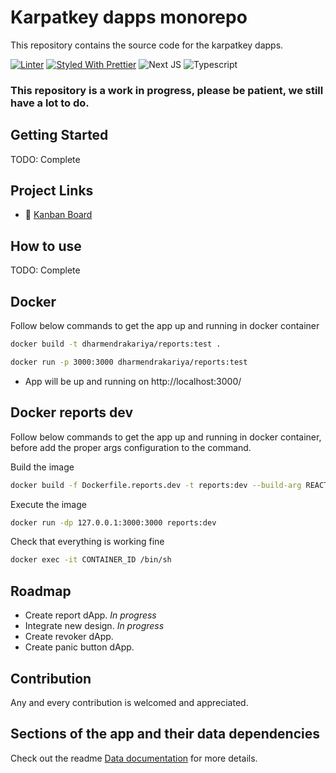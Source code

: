 # Karpatkey dapps monorepo

This repository contains the source code for the karpatkey dapps.

[![Linter](https://github.com/KarpatkeyDAO/karpatkey-dapps-monorepo/workflows/linter/badge.svg)](https://github.com/KarpatkeyDAO/karpatkey-dapps-monorepo/actions?query=workflow%3Alinter)
[![Styled With Prettier](https://img.shields.io/badge/code_style-prettier-ff69b4.svg)](https://prettier.io/)
![Next JS](https://img.shields.io/badge/Next%20JS-13.3.4-blue)
![Typescript](https://img.shields.io/badge/Typescript-5.0.4-blue)


### This repository is a work in progress, please be patient, we still have a lot to do.

## Getting Started

TODO: Complete

## Project Links
- 📰 [Kanban Board](https://github.com/orgs/KarpatkeyDAO/projects/1)

## How to use
TODO: Complete

## Docker

Follow below commands to get the app up and running in docker container

```bash
docker build -t dharmendrakariya/reports:test .
```

```bash
docker run -p 3000:3000 dharmendrakariya/reports:test
```

- App will be up and running on http://localhost:3000/

## Docker reports dev
Follow below commands to get the app up and running in docker container, before add the proper
args configuration to the command.

Build the image
```bash
docker build -f Dockerfile.reports.dev -t reports:dev --build-arg REACT_DATA_WAREHOUSE_ENV=...
```

Execute the image
```bash
docker run -dp 127.0.0.1:3000:3000 reports:dev
```

Check that everything is working fine
```bash
docker exec -it CONTAINER_ID /bin/sh
```


## Roadmap
- Create report dApp. *In progress*
- Integrate new design. *In progress*
- Create revoker dApp.
- Create panic button dApp.

## Contribution
Any and every contribution is welcomed and appreciated.

## Sections of the app and their data dependencies

Check out the readme [Data documentation](https://github.com/KarpatkeyDAO/karpatkey-dapps-monorepo/tree/main/dapps/reports/DATA.md) for more details.
